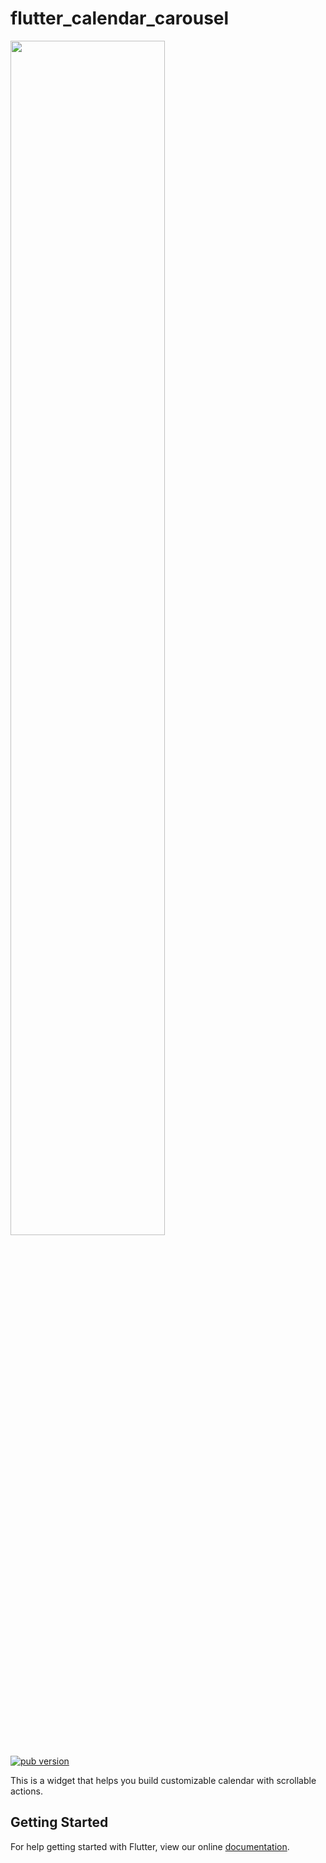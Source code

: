 # flutter_calendar_carousel

<img src="Logotype primary.png" width="70%" height="70%" />

<p align="left">
  <a href="https://pub.dartlang.org/packages/flutter_calendar_carousel"><img alt="pub version" src="https://img.shields.io/pub/v/flutter_calendar_carousel.svg?style=flat-square"></a>
</p>
This is a widget that helps you build customizable calendar with scrollable actions.

## Getting Started

For help getting started with Flutter, view our online
[documentation](https://flutter.io/).

